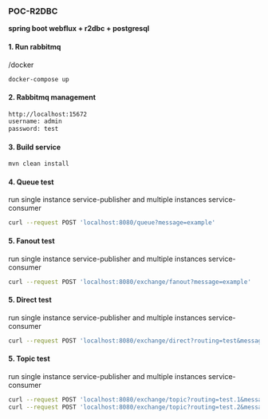 ### **POC-R2DBC**
**spring boot webflux + r2dbc + postgresql**

#### 1. Run rabbitmq
/docker
```bash
docker-compose up
```

#### 2. Rabbitmq management
```bash
http://localhost:15672
username: admin
password: test
```

#### 3. Build service
```bash
mvn clean install
```

#### 4. Queue test
run single instance service-publisher and multiple instances service-consumer
```bash
curl --request POST 'localhost:8080/queue?message=example'
```

#### 5. Fanout test
run single instance service-publisher and multiple instances service-consumer
```bash
curl --request POST 'localhost:8080/exchange/fanout?message=example'
```

#### 5. Direct test
run single instance service-publisher and multiple instances service-consumer
```bash
curl --request POST 'localhost:8080/exchange/direct?routing=test&message=example'
```

#### 5. Topic test
run single instance service-publisher and multiple instances service-consumer
```bash
curl --request POST 'localhost:8080/exchange/topic?routing=test.1&message=example'
curl --request POST 'localhost:8080/exchange/topic?routing=test.2&message=example'
```